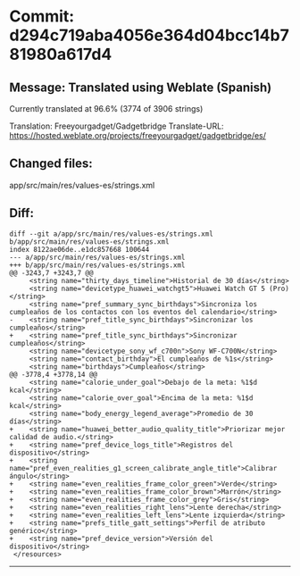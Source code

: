 # Commit: d294c719aba4056e364d04bcc14b781980a617d4
## Message: Translated using Weblate (Spanish)

Currently translated at 96.6% (3774 of 3906 strings)

Translation: Freeyourgadget/Gadgetbridge
Translate-URL: https://hosted.weblate.org/projects/freeyourgadget/gadgetbridge/es/
## Changed files:
app/src/main/res/values-es/strings.xml

## Diff:
```
diff --git a/app/src/main/res/values-es/strings.xml b/app/src/main/res/values-es/strings.xml
index 8122ae06de..e1dc857668 100644
--- a/app/src/main/res/values-es/strings.xml
+++ b/app/src/main/res/values-es/strings.xml
@@ -3243,7 +3243,7 @@
     <string name="thirty_days_timeline">Historial de 30 días</string>
     <string name="devicetype_huawei_watchgt5">Huawei Watch GT 5 (Pro)</string>
     <string name="pref_summary_sync_birthdays">Sincroniza los cumpleaños de los contactos con los eventos del calendario</string>
-    <string name="pref_title_sync_birthdays">Sincronizar los cumpleaños</string>
+    <string name="pref_title_sync_birthdays">Sincronizar cumpleaños</string>
     <string name="devicetype_sony_wf_c700n">Sony WF-C700N</string>
     <string name="contact_birthday">El cumpleaños de %1s</string>
     <string name="birthdays">Cumpleaños</string>
@@ -3778,4 +3778,14 @@
     <string name="calorie_under_goal">Debajo de la meta: %1$d kcal</string>
     <string name="calorie_over_goal">Encima de la meta: %1$d kcal</string>
     <string name="body_energy_legend_average">Promedio de 30 días</string>
+    <string name="huawei_better_audio_quality_title">Priorizar mejor calidad de audio.</string>
+    <string name="pref_device_logs_title">Registros del dispositivo</string>
+    <string name="pref_even_realities_g1_screen_calibrate_angle_title">Calibrar ángulo</string>
+    <string name="even_realities_frame_color_green">Verde</string>
+    <string name="even_realities_frame_color_brown">Marrón</string>
+    <string name="even_realities_frame_color_grey">Gris</string>
+    <string name="even_realities_right_lens">Lente derecha</string>
+    <string name="even_realities_left_lens">Lente izquierda</string>
+    <string name="prefs_title_gatt_settings">Perfil de atributo genérico</string>
+    <string name="pref_device_version">Versión del dispositivo</string>
 </resources>
```
-----------------------------------
